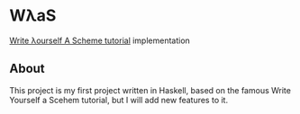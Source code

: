# WλaS

[Write λourself A Scheme tutorial](https://en.wikibooks.org/wiki/Write_Yourself_a_Scheme_in_48_Hours) implementation

## About
This project is my first project written in Haskell, based on the famous Write Yourself a Scehem tutorial, but I will add new features to it.
